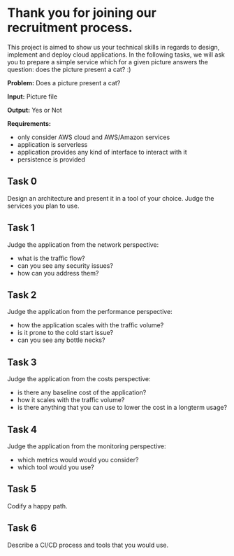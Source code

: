 # Thank you for joining our recruitment process.
This project is aimed to show us your technical skills in regards to design, implement and deploy cloud applications. In the following tasks, we will ask you to prepare a simple service which for a given picture answers the question: does the picture present a cat? :)

**Problem:** Does a picture present a cat?

**Input:** Picture file

**Output:** Yes or Not

**Requirements:**
* only consider AWS cloud and AWS/Amazon services
* application is serverless
* application provides any kind of interface to interact with it
* persistence is provided

## Task 0

Design an architecture and present it in a tool of your choice. Judge the services you plan to use.

## Task 1

Judge the application from the network perspective:
* what is the traffic flow?
* can you see any security issues?
* how can you address them?

## Task 2

Judge the application from the performance perspective:
* how the application scales with the traffic volume?
* is it prone to the cold start issue?
* can you see any bottle necks?

## Task 3

Judge the application from the costs perspective:
* is there any baseline cost of the application?
* how it scales with the traffic volume?
* is there anything that you can use to lower the cost in a longterm usage?

## Task 4

Judge the application from the monitoring perspective:
* which metrics would would you consider?
* which tool would you use?

## Task 5

Codify a happy path.

## Task 6

Describe a CI/CD process and tools that you would use.
